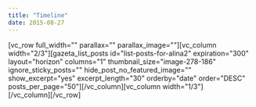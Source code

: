 ```yaml
---
title: "Timeline"
date: 2015-08-27
---
```


\[vc\_row full\_width="" parallax="" parallax\_image=""\]\[vc\_column width="2/3"\]\[gazeta\_list\_posts id="list-posts-for-alina2" expiration="300" layout="horizon" columns="1" thumbnail\_size="image-278-186" ignore\_sticky\_posts="" hide\_post\_no\_featured\_image="" show\_excerpt="yes" excerpt\_length="30" orderby="date" order="DESC" posts\_per\_page="50"\]\[/vc\_column\]\[vc\_column width="1/3"\]  
\[/vc\_column\]\[/vc\_row\]
